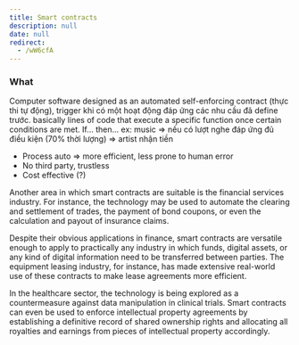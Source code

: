 ```yaml
---
title: Smart contracts
description: null
date: null
redirect:
  - /wW6cfA
---
```


### What

Computer software designed as an automated self-enforcing contract (thực thi tự động), trigger khi có một hoạt động đáp ứng các nhu cầu đã define trước. basically lines of code that execute a specific function once certain conditions are met. If... then... ex: music => nếu có lượt nghe đáp ứng đủ điều kiện (70% thời lượng) => artist nhận tiền

- Process auto => more efficient, less prone to human error
- No third party, trustless
- Cost effective (?)

Another area in which smart contracts are suitable is the financial services industry. For instance, the technology may be used to automate the clearing and settlement of trades, the payment of bond coupons, or even the calculation and payout of insurance claims.

Despite their obvious applications in finance, smart contracts are versatile enough to apply to practically any industry in which funds, digital assets, or any kind of digital information need to be transferred between parties. The equipment leasing industry, for instance, has made extensive real-world use of these contracts to make lease agreements more efficient.

In the healthcare sector, the technology is being explored as a countermeasure against data manipulation in clinical trials. Smart contracts can even be used to enforce intellectual property agreements by establishing a definitive record of shared ownership rights and allocating all royalties and earnings from pieces of intellectual property accordingly.
